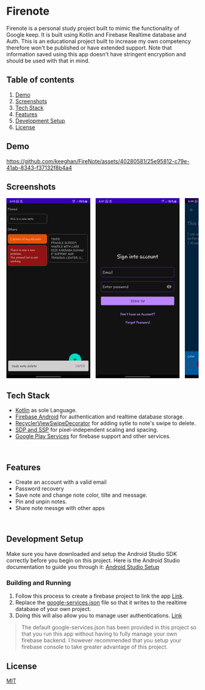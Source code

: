 # Firenote
Firenote is a personal study project built to mimic the functionality of Google keep.
It is built using Kotlin and Firebase Realtime database and Auth. This is an educational project built to increase my own competency therefore won't be published or have extended support.
Note that information saved using this app doesn't have stringent encryption and should be used with that in mind.

## Table of contents
1. [Demo](#demo)
2. [Screenshots](#screenshots)
3. [Tech Stack](#tech-stack)
4. [Features](#features)
5. [Development Setup](#development-setup)
6. [License](#license)


## Demo
https://github.com/keeghan/FireNote/assets/40280581/25e95812-c79e-41ab-8343-f37132f8b4a4


## Screenshots
<div style="overflow-x: scroll; white-space: nowrap;">
  <img src="screenshots/mainscreen.png" width="220" height="471" style="display: inline-block; margin-right: 10px;">
  <img src="screenshots/signin.png" width="220" height="471" style="display: inline-block; margin-right: 10px;">
  <img src="screenshots/writingscreen.png" width="220" height="471" style="display: inline-block; margin-right: 10px;">
  <img src="screenshots/colorchangescreen.png" width="220" height="471" style="display: inline-block; margin-right: 10px;">
</div>

## Tech Stack
- [Kotlin](https://kotlinlang.org/) as sole Language.
- [Firebase Android](https://firebase.google.com/docs/android/setup) for authentication and realtime database storage.
- [RecyclerViewSwipeDecorator](https://github.com/xabaras/RecyclerViewSwipeDecorator) for adding sytle to note's swipe to delete.
- [SDP and SSP](https://github.com/intuit/sdp) for pixel-independent scaling and spacing.
- [Google Play Services](https://developers.google.com/android/guides/setup) for firebase support and other services.

<br/>

 ## Features
 - Create an account with a valid email
 - Password recovery
 - Save note and change note color, tilte and message.
 - Pin and unpin notes.
 - Share note messge with other apps

<br/>

## Development Setup
Make sure you have downloaded and setup the Android Studio SDK correctly before you begin on this project. Here is the Android Studio documentation to guide you through it: [Android Studio Setup](http://developer.android.com/sdk/installing/index.html?pkg=studio)

### Building and Running
1. Follow this process to create a firebase project to link the app [Link](https://firebase.google.com/docs/android/setup#console).
2. Replace the [google-services.json](app/google-services.json) file so that it writes to the realtime database of your own project.
3. Doing this will also allow you to manage user authentications. [Link](https://firebase.google.com/docs/auth/android/manage-users)


> The default google-services.json has been provided in this project so that you run this app without having to fully manage your own firebase backend. I however recommended that you setup your firebase console to take greater advantage of this project.


## License
[MIT](https://choosealicense.com/licenses/mit/)
